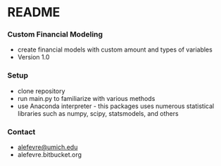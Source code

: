 # README #

### Custom Financial Modeling ###

* create financial models with custom amount and types of variables
* Version 1.0 

### Setup ###

* clone repository
* run main.py to familiarize with various methods
* use Anaconda interpreter - this packages uses numerous statistical libraries such as numpy, scipy, statsmodels, and others

### Contact ###

* alefevre@umich.edu
* alefevre.bitbucket.org